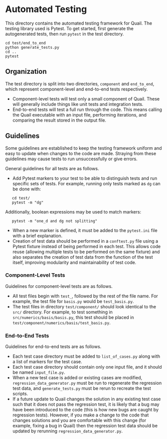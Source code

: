 # Automated Testing
This directory contains the automated testing framework for Quail. The testing
library used is Pytest. To get started, first generate the autogenerated tests,
then run `pytest` in the test directory.
```
cd test/end_to_end
python generate_tests.py
cd ..
pytest
```

## Organization
The test directory is split into two directories, `component` and `end_to_end`, which
represent component-level and end-to-end tests respectively.
 - Component-level tests will test only a small component of Quail. These will
   generally include things like unit tests and integration tests.
 - End-to-end tests will test a full run through the code. This means calling
   the Quail executable with an input file, performing iterations, and comparing
   the result stored in the output file.
## Guidelines
Some guidelines are established to keep the testing framework uniform and easy
to update when changes to the code are made. Straying from these guidelines may
cause tests to run unsuccessfully or give errors.

General guidelines for all tests are as follows.
 - Add Pytest markers to your test to be able to distinguish tests and run
   specific sets of tests. For example, running only tests marked as `dg` can be
   done with:
```
   cd test/
   pytest -m "dg"
```
   Additionally, boolean expressions may be used to match markers:
```
   pytest -m "one_d and dg not splitting"
```
 - When a new marker is defined, it must be added to the `pytest.ini` file with
   a brief explanation.
 - Creation of test data should be performed in a `conftest.py` file using a
   Pytest fixture instead of being performed in each test. This allows code
   reuse (allowing multiple tests to be performed on the same fixture) and also
   separates the creation of test data from the function of the test itself,
   improving modularity and maintainability of test code.

### Component-Level Tests
Guidelines for component-level tests are as follows.
 - All test files begin with `test_`, followed by the rest of the file
   name. For example, the test file for `basis.py` would be `test_basis.py`.
 - The test files in directory `test/component/` should look identical to the `src/`
   directory. For example, to test something in `src/numerics/basis/basis.py`,
   this test should be placed in `test/component/numerics/basis/test_basis.py`.

### End-to-End Tests
Guidelines for end-to-end tests are as follows.
 - Each test case directory must be added to `list_of_cases.py` along with a
   list of markers for the test case.
 - Each test case directory should contain only one input file, and it should be
   named `input_file.py`.
 - When a new test case is added or existing cases are modified,
   `regression_data_generator.py` must be run to regenerate the regression test
   data, and `generate_tests.py` must be rerun to recreate the test scripts.
 - If a future update to Quail changes the solution in any existing test case
   such that it does not pass the regression test, it is likely that a bug may
   have been introduced to the code (this is how new bugs are caught by
   regression tests). However, if you make a change to the code that changes
   solutions and you are comfortable with this change (for example, fixing a bug
   in Quail) then the regression test data should be updated by rerunning
   `regression_data_generator.py`.
